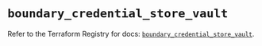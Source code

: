 # `boundary_credential_store_vault`

Refer to the Terraform Registry for docs: [`boundary_credential_store_vault`](https://registry.terraform.io/providers/hashicorp/boundary/1.3.0/docs/resources/credential_store_vault).
